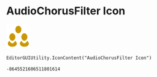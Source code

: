 # AudioChorusFilter Icon
![](/img/AudioChorusFilter%20Icon.png)

``` CSharp
EditorGUIUtility.IconContent("AudioChorusFilter Icon")
```
```
-8645521606511801614
```
